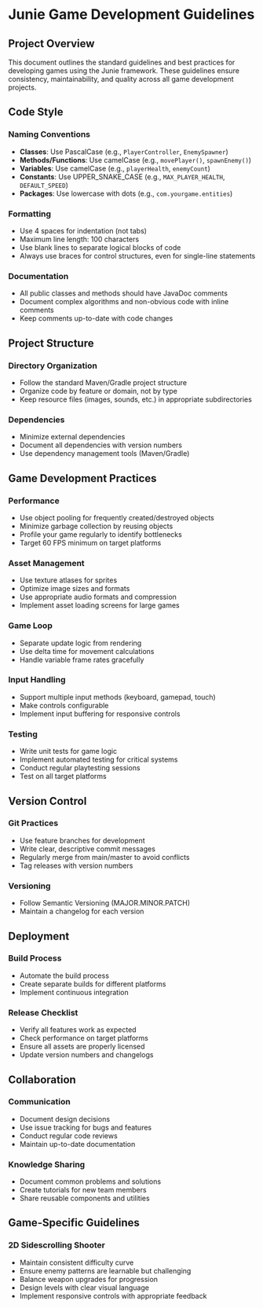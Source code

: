 # Junie Game Development Guidelines

## Project Overview
This document outlines the standard guidelines and best practices for developing games using the Junie framework. These guidelines ensure consistency, maintainability, and quality across all game development projects.

## Code Style

### Naming Conventions
- **Classes**: Use PascalCase (e.g., `PlayerController`, `EnemySpawner`)
- **Methods/Functions**: Use camelCase (e.g., `movePlayer()`, `spawnEnemy()`)
- **Variables**: Use camelCase (e.g., `playerHealth`, `enemyCount`)
- **Constants**: Use UPPER_SNAKE_CASE (e.g., `MAX_PLAYER_HEALTH`, `DEFAULT_SPEED`)
- **Packages**: Use lowercase with dots (e.g., `com.yourgame.entities`)

### Formatting
- Use 4 spaces for indentation (not tabs)
- Maximum line length: 100 characters
- Use blank lines to separate logical blocks of code
- Always use braces for control structures, even for single-line statements

### Documentation
- All public classes and methods should have JavaDoc comments
- Document complex algorithms and non-obvious code with inline comments
- Keep comments up-to-date with code changes

## Project Structure

### Directory Organization
- Follow the standard Maven/Gradle project structure
- Organize code by feature or domain, not by type
- Keep resource files (images, sounds, etc.) in appropriate subdirectories

### Dependencies
- Minimize external dependencies
- Document all dependencies with version numbers
- Use dependency management tools (Maven/Gradle)

## Game Development Practices

### Performance
- Use object pooling for frequently created/destroyed objects
- Minimize garbage collection by reusing objects
- Profile your game regularly to identify bottlenecks
- Target 60 FPS minimum on target platforms

### Asset Management
- Use texture atlases for sprites
- Optimize image sizes and formats
- Use appropriate audio formats and compression
- Implement asset loading screens for large games

### Game Loop
- Separate update logic from rendering
- Use delta time for movement calculations
- Handle variable frame rates gracefully

### Input Handling
- Support multiple input methods (keyboard, gamepad, touch)
- Make controls configurable
- Implement input buffering for responsive controls

### Testing
- Write unit tests for game logic
- Implement automated testing for critical systems
- Conduct regular playtesting sessions
- Test on all target platforms

## Version Control

### Git Practices
- Use feature branches for development
- Write clear, descriptive commit messages
- Regularly merge from main/master to avoid conflicts
- Tag releases with version numbers

### Versioning
- Follow Semantic Versioning (MAJOR.MINOR.PATCH)
- Maintain a changelog for each version

## Deployment

### Build Process
- Automate the build process
- Create separate builds for different platforms
- Implement continuous integration

### Release Checklist
- Verify all features work as expected
- Check performance on target platforms
- Ensure all assets are properly licensed
- Update version numbers and changelogs

## Collaboration

### Communication
- Document design decisions
- Use issue tracking for bugs and features
- Conduct regular code reviews
- Maintain up-to-date documentation

### Knowledge Sharing
- Document common problems and solutions
- Create tutorials for new team members
- Share reusable components and utilities

## Game-Specific Guidelines

### 2D Sidescrolling Shooter
- Maintain consistent difficulty curve
- Ensure enemy patterns are learnable but challenging
- Balance weapon upgrades for progression
- Design levels with clear visual language
- Implement responsive controls with appropriate feedback
